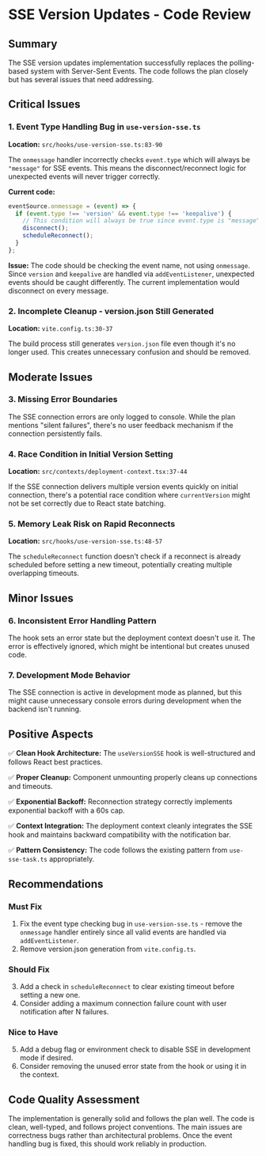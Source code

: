 # SSE Version Updates - Code Review

## Summary
The SSE version updates implementation successfully replaces the polling-based system with Server-Sent Events. The code follows the plan closely but has several issues that need addressing.

## Critical Issues

### 1. Event Type Handling Bug in `use-version-sse.ts`
**Location:** `src/hooks/use-version-sse.ts:83-90`

The `onmessage` handler incorrectly checks `event.type` which will always be `"message"` for SSE events. This means the disconnect/reconnect logic for unexpected events will never trigger correctly.

**Current code:**
```typescript
eventSource.onmessage = (event) => {
  if (event.type !== 'version' && event.type !== 'keepalive') {
    // This condition will always be true since event.type is "message"
    disconnect();
    scheduleReconnect();
  }
};
```

**Issue:** The code should be checking the event name, not using `onmessage`. Since `version` and `keepalive` are handled via `addEventListener`, unexpected events should be caught differently. The current implementation would disconnect on every message.

### 2. Incomplete Cleanup - version.json Still Generated
**Location:** `vite.config.ts:30-37`

The build process still generates `version.json` file even though it's no longer used. This creates unnecessary confusion and should be removed.

## Moderate Issues

### 3. Missing Error Boundaries
The SSE connection errors are only logged to console. While the plan mentions "silent failures", there's no user feedback mechanism if the connection persistently fails.

### 4. Race Condition in Initial Version Setting
**Location:** `src/contexts/deployment-context.tsx:37-44`

If the SSE connection delivers multiple version events quickly on initial connection, there's a potential race condition where `currentVersion` might not be set correctly due to React state batching.

### 5. Memory Leak Risk on Rapid Reconnects
**Location:** `src/hooks/use-version-sse.ts:48-57`

The `scheduleReconnect` function doesn't check if a reconnect is already scheduled before setting a new timeout, potentially creating multiple overlapping timeouts.

## Minor Issues

### 6. Inconsistent Error Handling Pattern
The hook sets an error state but the deployment context doesn't use it. The error is effectively ignored, which might be intentional but creates unused code.

### 7. Development Mode Behavior
The SSE connection is active in development mode as planned, but this might cause unnecessary console errors during development when the backend isn't running.

## Positive Aspects

✅ **Clean Hook Architecture:** The `useVersionSSE` hook is well-structured and follows React best practices.

✅ **Proper Cleanup:** Component unmounting properly cleans up connections and timeouts.

✅ **Exponential Backoff:** Reconnection strategy correctly implements exponential backoff with a 60s cap.

✅ **Context Integration:** The deployment context cleanly integrates the SSE hook and maintains backward compatibility with the notification bar.

✅ **Pattern Consistency:** The code follows the existing pattern from `use-sse-task.ts` appropriately.

## Recommendations

### Must Fix
1. Fix the event type checking bug in `use-version-sse.ts` - remove the `onmessage` handler entirely since all valid events are handled via `addEventListener`.
2. Remove version.json generation from `vite.config.ts`.

### Should Fix
3. Add a check in `scheduleReconnect` to clear existing timeout before setting a new one.
4. Consider adding a maximum connection failure count with user notification after N failures.

### Nice to Have
5. Add a debug flag or environment check to disable SSE in development mode if desired.
6. Consider removing the unused error state from the hook or using it in the context.

## Code Quality Assessment

The implementation is generally solid and follows the plan well. The code is clean, well-typed, and follows project conventions. The main issues are correctness bugs rather than architectural problems. Once the event handling bug is fixed, this should work reliably in production.